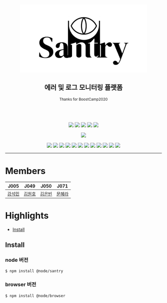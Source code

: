 <div align="center">
	<br>
	<br>
	<img height="220" src="media/santry-1.png" alt="Santry">
	<h2 align="center">에러 및 로그 모니터링 플랫폼
	</h2>
	<p align="center"><sup>Thanks for BoostCamp2020</sup></p>
	<br>
	<br>

<!--레포 정보-->
![](https://img.shields.io/github/commit-activity/w/boostcamp-2020/Project11-A-Web-FE-Performance-Monitoring-SDK)
![](https://img.shields.io/github/repo-size/boostcamp-2020/Project11-A-Web-FE-Performance-Monitoring-SDK)
![](https://img.shields.io/github/languages/code-size/boostcamp-2020/Project11-A-Web-FE-Performance-Monitoring-SDK)
![](https://img.shields.io/github/issues/boostcamp-2020/Project11-A-Web-FE-Performance-Monitoring-SDK)
![](https://img.shields.io/github/last-commit/boostcamp-2020/Project11-A-Web-FE-Performance-Monitoring-SDK)

![](https://i.imgur.com/j94i246.png)

<!--기술 스택-->
![](https://img.shields.io/badge/TypeScript-v4.1.2-%23007ACC?logo=TypeScript) 
![](https://img.shields.io/badge/React-v17.0.1-%2361DAFB?logo=React) 
![](https://img.shields.io/badge/Swagger-v0.7.5-%2385EA2D?logo=Swagger)
![](https://img.shields.io/badge/MongoDB-v3.6.3-%2347A248?logo=MongoDB)
![](https://img.shields.io/badge/NPM-v6.14.9-%23CB3837?logo=NPM)
![](https://img.shields.io/badge/JWT-v8.5.1-%23000000?logo=JSON-Web-Tokens)
![](https://img.shields.io/badge/Webpack-v5.8.0-%238DD6F9?logo=webpack)
![](https://img.shields.io/badge/Babel-v7.12.9-%23F9DC3E?logo=Babel)
![](https://img.shields.io/badge/NCP-Server-7ed161?logo=NativeScript)
![](https://img.shields.io/badge/ESLint-v7.14.0-%234B32C3?logo=ESLint)
![](https://img.shields.io/badge/Prettier-v2.2.1-%23F7B93E?logo=Prettier)
![](https://img.shields.io/badge/VSCode-v1.51.1-%23007ACC?logo=Visual-studio-code)

</div>

---

# Members
|J005|J049|J050|J071|
|----|----|----|----|
|[강석민](https://github.com/kangsukmin)|[김원호](https://github.com/gitdog01)|[김은빈](https://github.com/Eunbin-Kim)|[문혜라](https://github.com/maong0927)|

# Highlights

- [Install](#Install)

## Install
### node 버전 

```
$ npm install @node/santry
```
### browser 버전

```
$ npm install @node/browser
```
